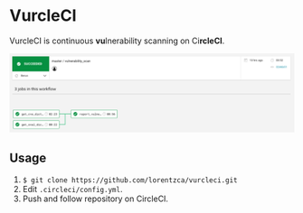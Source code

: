 # VurcleCI

VurcleCI is continuous **vu**lnerability scanning on Ci**rcleCI**.

![](img/image.png)

## Usage

1. `$ git clone https://github.com/lorentzca/vurcleci.git`
2. Edit `.circleci/config.yml`.
3. Push and follow repository on CircleCI.
